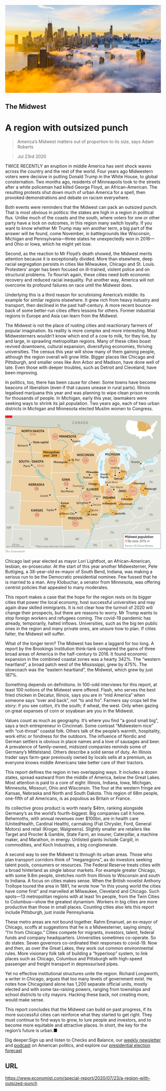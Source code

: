 ![](./images/20200725_SRP009_0.jpg)

## The Midwest

# A region with outsized punch

> America’s Midwest matters out of proportion to its size, says Adam Roberts

> Jul 23rd 2020

TWICE RECENTLY an eruption in middle America has sent shock waves across the country and the rest of the world. Four years ago Midwestern voters were decisive in putting Donald Trump in the White House, to global consternation. Two months ago, residents of Minneapolis took to the streets after a white policeman had killed George Floyd, an African-American. The resulting protests shut down much of urban America for a spell, then provoked demonstrations and debate on racism everywhere.

Both events were reminders that the Midwest can pack an outsized punch. That is most obvious in politics: the stakes are high in a region in political flux. Unlike much of the coasts and the south, where voters for one or other party have a lock on outcomes, in this region many switch loyalty. If you want to know whether Mr Trump may win another term, a big part of the answer will be found, come November, in battlegrounds like Wisconsin, Michigan and Pennsylvania—three states he unexpectedly won in 2016—and Ohio or Iowa, which he might yet lose.

Second, as the reaction to Mr Floyd’s death showed, the Midwest merits attention because it is exceptionally divided. More than elsewhere, deep racial segregation persists in cities like Milwaukee, Chicago and St. Louis. Protesters’ anger has been focused on ill-trained, violent police and on structural problems. To flourish again, these cities need both economic recovery and reduced racial inequality. Put another way, America will not overcome its profound failures on race until the Midwest does.

Underlying this is a third reason for scrutinising America’s middle: its example for similar regions elsewhere. It grew rich from heavy industry and transport, then declined in the past half-century. A more recent bounce-back of some better-run cities offers lessons for others. Former industrial regions in Europe and Asia can learn from the Midwest.



The Midwest is not the place of rusting cities and reactionary farmers of popular imagination. Its reality is more complex and more interesting. Most Midwesterners wouldn’t know which end of a cow to milk, for they live, by and large, in sprawling metropolitan regions. Many of these cities boast revived downtowns, cultural expansion, diversifying economies, thriving universities. The census this year will show many of them gaining people, although the region overall will grow little. Bigger places like Chicago and Pittsburgh, and smaller ones like Ann Arbor and Madison, have done well of late. Even those with deeper troubles, such as Detroit and Cleveland, have been improving.

In politics, too, there has been cause for cheer. Some towns have become beacons of liberalism (even if that causes unease in rural parts). Illinois legalised marijuana this year and was planning to wipe clean prison records for thousands of people. In Michigan, early this year, lawmakers were seeking ways to shrink its jail population. Two years ago, each of two urban districts in Michigan and Minnesota elected Muslim women to Congress.



![](./images/20200725_SRM911.png)

Chicago last year elected as mayor Lori Lightfoot, an African-American, lesbian, ex-prosecutor. At the start of this year another Midwesterner, Pete Buttigieg, a 38-year-old ex-mayor of South Bend, Indiana, was making a serious run to be the Democratic presidential nominee. Few fussed that he is married to a man. Amy Klobuchar, a senator from Minnesota, was offering centrist policies that appealed to many moderates.

This report makes a case that the hope for the region rests on its bigger cities that power the local economy, host successful universities and may again draw skilled immigrants. It is not clear how the turmoil of 2020 will change their prospects, but there are reasons to worry. Mr Trump wants to stop foreign workers and refugees coming. The covid-19 pandemic has already, temporarily, halted inflows. Universities, such as the big ten public ones in the region and many private ones, are unsure how to plan. If cities falter, the Midwest will suffer.

What of the longer term? The Midwest has been a laggard for too long. A report by the Brookings Institution think-tank compared the gains of three broad areas of America in the half-century to 2016. It found economic expansion in the combined coastal zones was a hearty 342%. The “western heartland”, a broad patch west of the Mississippi, grew by 475%. The slowcoach was the “eastern heartland”, the Midwest, which grew by just 187%.

Something depends on definitions. In 100-odd interviews for this report, at least 100 notions of the Midwest were offered. Flash, who serves the best fried chicken in Decatur, Illinois, says you are in “mid America” when someone says “over and back”, not “to and fro”. Farmers say crops tell the story: if you see cotton, it’s the south; if wheat, the west. Only when gazing on great expanses of corn or soyabean are you in the Midwest.

Values count as much as geography. It’s where you find “a good small big”, says a tech entrepreneur in Cincinnati. Some contrast “Midwestern nice” with “cut-throat” coastal folk. Others talk of the people’s warmth, hospitality, work ethic or fondness for the outdoors. The influence of Nordic and German settlers is obvious in place names and a love of sausages and beer. A prevalence of family-owned, midsized companies reminds some of Germany’s Mittelstand. Others describe a solid sense of duty. An Illinois trader says farm-gear previously owned by locals sells at a premium, as everyone knows middle Americans take better care of their tractors.

This report defines the region in two overlapping ways. It includes a dozen states, spread eastward from the middle of America, below the Great Lakes. Most attention is paid to a core of eight: Illinois, Indiana, Iowa, Michigan, Minnesota, Missouri, Ohio and Wisconsin. The four at the western fringe are Kansas, Nebraska and North and South Dakota. This region of 68m people, one-fifth of all Americans, is as populous as Britain or France.

Its collective gross product is worth nearly $4trn, ranking alongside Germany’s as the world’s fourth-biggest. Big companies call it home. Behemoths, with annual revenues over $100bn, are in health care (UnitedHealth, Cardinal Health), carmaking (Fiat Chrysler, Ford, General Motors) and retail (Kroger, Walgreens). Slightly smaller are retailers like Target and Procter & Gamble, State Farm, an insurer, Caterpillar, a machine maker, and Marathon, in energy. Unlisted giants include Cargill, in commodities, and Koch Industries, a big conglomerate.

A second way to see the Midwest is through its urban areas. Those who plan transport corridors think of “megaregions”, as do investors seeking talent pools, consumers or resources. The Federal Reserve treats cities with a broad hinterland as single labour markets. For example greater Chicago, with some 9.8m people, stretches north from Illinois to Wisconsin and south to Indiana. A focus on cities makes sense. When the British novelist Anthony Trollope toured the area in 1861, he wrote how “in this young world the cities have come first” and marvelled at Milwaukee, Cleveland and Chicago. Such spots—13 metropolitan regions with at least 1m people, from the Twin Cities to Columbus—show the greatest dynamism. Workers in big cities are more productive than those in small places. Counting cities also lets this report include Pittsburgh, just inside Pennsylvania.

These metro areas are not bound together. Rahm Emanuel, an ex-mayor of Chicago, scoffs at suggestions that he is a Midwesterner, saying simply, “I’m from Chicago.” Cities compete for migrants, investors, talent, federal funds and company headquarters. Universities sometimes co-operate. So do states. Seven governors co-ordinated their responses to covid-19. Now and then, as over the Great Lakes, they work out common environmental rules. More visionary folk talk of building a “hyperloop” system, to link places such as Chicago, Columbus and Pittsburgh with high-speed passenger and freight transport in depressurised pipes.

Yet no effective institutional structures unite the region. Richard Longworth, a writer in Chicago, argues that too many levels of government exist. He notes how Chicagoland alone has 1,200 separate official units, mostly elected and with some tax-raising powers, ranging from townships and school districts to city mayors. Hacking these back, not creating more, would make sense.

This report concludes that the Midwest can build on past progress, if its more successful cities can reinforce what they started to get right. They must continue to find ways to grow, to lure people and investors, and to become more equitable and attractive places. In short, the key for the region’s future is urban.■

Dig deeper:Sign up and listen to Checks and Balance, our [weekly newsletter](https://www.economist.com//checksandbalance/) and [podcast](https://www.economist.com//podcasts/2020/07/24/checks-and-balance-our-weekly-podcast-on-american-politics) on American politics, and explore our [presidential election forecast](https://www.economist.com/https://projects.economist.com/us-2020-forecast/president)

## URL

https://www.economist.com/special-report/2020/07/23/a-region-with-outsized-punch

